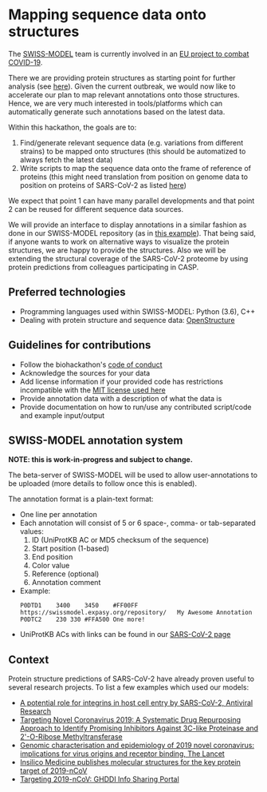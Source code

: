 # Mapping sequence data onto structures

The [SWISS-MODEL](https://swissmodel.expasy.org) team is currently involved in an [EU project to combat COVID-19](https://www.sib.swiss/about-sib/news/10659).

There we are providing protein structures as starting point for further analysis (see [here](https://swissmodel.expasy.org/repository/species/2697049)). Given the current outbreak, we would now like to accelerate our plan to map relevant annotations onto those structures. Hence, we are very much interested in tools/platforms which can automatically generate such annotations based on the latest data.

Within this hackathon, the goals are to:
1. Find/generate relevant sequence data (e.g. variations from different strains) to be mapped onto structures (this should be automatized to always fetch the latest data)
2. Write scripts to map the sequence data onto the frame of reference of proteins (this might need translation from position on genome data to position on proteins of SARS-CoV-2 as listed [here](https://swissmodel.expasy.org/repository/species/2697049))

We expect that point 1 can have many parallel developments and that point 2 can be reused for different sequence data sources.

We will provide an interface to display annotations in a similar fashion as done in our SWISS-MODEL repository (as in [this example](https://swissmodel.expasy.org/repository/uniprot/B8XC04)). That being said, if anyone wants to work on alternative ways to visualize the protein structures, we are happy to provide the structures. Also we will be extending the structural coverage of the SARS-CoV-2 proteome by using protein predictions from colleagues participating in CASP.

## Preferred technologies

- Programming languages used within SWISS-MODEL: Python (3.6), C++
- Dealing with protein structure and sequence data: [OpenStructure](https://openstructure.org/)

## Guidelines for contributions

- Follow the biohackathon's [code of conduct](https://github.com/virtual-biohackathons/covid-19-bh20/blob/master/CODE_OF_CONDUCT.md)
- Acknowledge the sources for your data
- Add license information if your provided code has restrictions incompatible with the [MIT license used here](LICENSE)
- Provide annotation data with a description of what the data is
- Provide documentation on how to run/use any contributed script/code and example input/output

## SWISS-MODEL annotation system

**NOTE: this is work-in-progress and subject to change.**

The beta-server of SWISS-MODEL will be used to allow user-annotations to be uploaded (more details to follow once this is enabled).

The annotation format is a plain-text format:
- One line per annotation
- Each annotation will consist of 5 or 6 space-, comma- or tab-separated values:
  1. ID (UniProtKB AC or MD5 checksum of the sequence)
  2. Start position (1-based)
  3. End position
  4. Color value
  5. Reference (optional)
  6. Annotation comment
- Example:
  ```
  P0DTD1	3400	3450	#FF00FF	https://swissmodel.expasy.org/repository/	My Awesome Annotation
  P0DTC2	230	330	#FFA500	One more!
  ```
- UniProtKB ACs with links can be found in our [SARS-CoV-2 page](https://swissmodel.expasy.org/repository/species/2697049)

## Context

Protein structure predictions of SARS-CoV-2 have already proven useful to several research projects. To list a few examples which used our models:
- [A potential role for integrins in host cell entry by SARS-CoV-2, Antiviral Research](https://doi.org/10.1016/j.antiviral.2020.104759)
- [Targeting Novel Coronavirus 2019: A Systematic Drug Repurposing Approach to Identify Promising Inhibitors Against 3C-like Proteinase and 2'-O-Ribose Methyltransferase](https://dx.doi.org/10.26434/chemrxiv.11888730.v1)
- [Genomic characterisation and epidemiology of 2019 novel coronavirus: implications for virus origins and receptor binding, The Lancet](https://dx.doi.org/10.1016/S0140-6736(20)30251-8)
- [Insilico Medicine publishes molecular structures for the key protein target of 2019-nCoV](https://insilico.com/ncov-sprint)
- [Targeting 2019-nCoV: GHDDI Info Sharing Portal](https://ghddi-ailab.github.io/Targeting2019-nCoV/)
